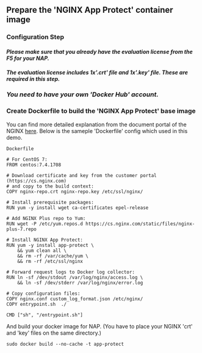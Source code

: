 ## Prepare the 'NGINX App Protect' container image

### Configuration Step
#### *Please make sure that you already have the evaluation license from the F5 for your NAP.* 
#### *The evaluation license includes 1x'.crt' file and 1x'.key' file. These are required in this step.*
### *You need to have your own 'Docker Hub' account.*

### Create Dockerfile to build the 'NGINX App Protect' base image
You can find more detailed explanation from the document portal of the NGINX [here](https://docs.nginx.com/nginx-app-protect/admin-guide/#docker-deployment).
Below is the sameple 'Dockerfile' config which used in this demo. 

```
Dockerfile

# For CentOS 7:
FROM centos:7.4.1708

# Download certificate and key from the customer portal (https://cs.nginx.com)
# and copy to the build context:
COPY nginx-repo.crt nginx-repo.key /etc/ssl/nginx/

# Install prerequisite packages:
RUN yum -y install wget ca-certificates epel-release

# Add NGINX Plus repo to Yum:
RUN wget -P /etc/yum.repos.d https://cs.nginx.com/static/files/nginx-plus-7.repo
    
# Install NGINX App Protect:
RUN yum -y install app-protect \
    && yum clean all \
    && rm -rf /var/cache/yum \
    && rm -rf /etc/ssl/nginx
 
# Forward request logs to Docker log collector:
RUN ln -sf /dev/stdout /var/log/nginx/access.log \
    && ln -sf /dev/stderr /var/log/nginx/error.log
        
# Copy configuration files:
COPY nginx.conf custom_log_format.json /etc/nginx/
COPY entrypoint.sh  ./
    
CMD ["sh", "/entrypoint.sh"] 
```

And build your docker image for NAP. (You have to place your NGINX 'crt' and 'key' files on the same directory.)
```
sudo docker build --no-cache -t app-protect
```




